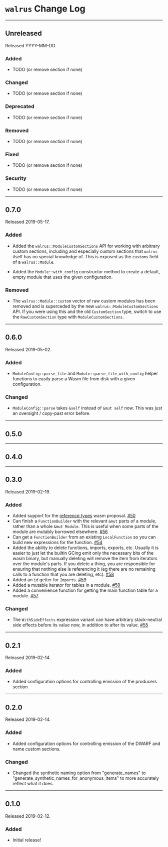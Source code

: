 # `walrus` Change Log

--------------------------------------------------------------------------------

## Unreleased

Released YYYY-MM-DD.

### Added

* TODO (or remove section if none)

### Changed

* TODO (or remove section if none)

### Deprecated

* TODO (or remove section if none)

### Removed

* TODO (or remove section if none)

### Fixed

* TODO (or remove section if none)

### Security

* TODO (or remove section if none)

--------------------------------------------------------------------------------

## 0.7.0

Released 2019-05-17.

### Added

* Added the `walrus::ModuleCustomSections` API for working with arbitrary custom
  sections, including and especially custom sections that `walrus` itself has no
  special knowledge of. This is exposed as the `customs` field of a
  `walrus::Module`.

* Added the `Module::with_config` constructor method to create a default, empty
  module that uses the given configuration.

### Removed

* The `walrus::Module::custom` vector of raw custom modules has been removed and
  is superceded by the new `walrus::ModuleCustomSections` API. If you were using
  this and the old `CustomSection` type, switch to use the `RawCustomSection`
  type with `ModuleCustomSections`.

--------------------------------------------------------------------------------

## 0.6.0

Released 2019-05-02.

### Added

* `ModuleConfig::parse_file` and `Module::parse_file_with_config` helper
  functions to easily parse a Wasm file from disk with a given configuration.

### Changed

* `ModuleConfig::parse` takes `&self` instead of `&mut self` now. This was just
  an oversight / copy-past error before.

--------------------------------------------------------------------------------

## 0.5.0

--------------------------------------------------------------------------------

## 0.4.0

--------------------------------------------------------------------------------

## 0.3.0

Released 2019-02-19.

### Added

* Added support for the [reference
  types](https://github.com/WebAssembly/reference-types/blob/master/proposals/reference-types/Overview.md)
  wasm proposal. [#50](https://github.com/rustwasm/walrus/pull/50)
* Can finish a `FunctionBuilder` with the relevant `&mut` parts of a module,
  rather than a whole `&mut Module`. This is useful when some parts of the
  module are mutably borrowed
  elsewhere. [#56](https://github.com/rustwasm/walrus/pull/56)
* Can get a `FunctionBuilder` from an existing `LocalFunction` so you can build
  new expressions for the
  function. [#54](https://github.com/rustwasm/walrus/pull/54)
* Added the ability to delete functions, imports, exports, etc. Usually it is
  easier to just let the builtin GCing emit only the necessary bits of the wasm
  binary, but manually deleting will remove the item from iterators over the
  module's parts. If you delete a thing, you are responsible for ensuring that
  nothing else is referencing it (eg there are no remaining calls to a function
  that you are deleting, etc). [#58](https://github.com/rustwasm/walrus/pull/58)
* Added an `id` getter for
  `Import`s. [#59](https://github.com/rustwasm/walrus/pull/59)
* Added a mutable iterator for tables in a
  module. [#59](https://github.com/rustwasm/walrus/pull/59)
* Added a convenience function for getting the main function table for a
  module. [#57](https://github.com/rustwasm/walrus/pull/57)

### Changed

* The `WithSideEffects` expression variant can have arbitrary stack-neutral side
  effects before its value now, in addition to after its
  value. [#55](https://github.com/rustwasm/walrus/pull/55)

--------------------------------------------------------------------------------

## 0.2.1

Released 2019-02-14.

### Added

* Added configuration options for controlling emission of the producers section

--------------------------------------------------------------------------------

## 0.2.0

Released 2019-02-14.

### Added

* Added configuration options for controlling emission of the DWARF and name
  custom sections.

### Changed

* Changed the synthetic naming option from "generate_names" to
  "generate_synthetic_names_for_anonymous_items" to more accurately reflect what
  it does.

--------------------------------------------------------------------------------

## 0.1.0

Released 2019-02-12.

### Added

* Initial release!
